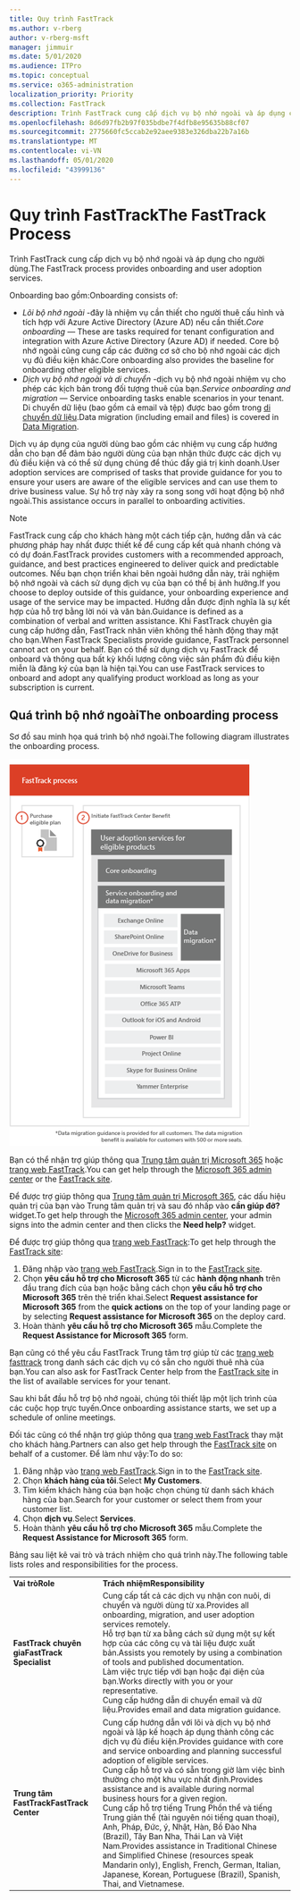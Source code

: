 ```yaml
---
title: Quy trình FastTrack
ms.author: v-rberg
author: v-rberg-msft
manager: jimmuir
ms.date: 5/01/2020
ms.audience: ITPro
ms.topic: conceptual
ms.service: o365-administration
localization_priority: Priority
ms.collection: FastTrack
description: Trình FastTrack cung cấp dịch vụ bộ nhớ ngoài và áp dụng cho người dùng.
ms.openlocfilehash: 8d6d97fb2b97f035bdbe7f4dfb8e95635b88cf07
ms.sourcegitcommit: 2775660fc5ccab2e92aee9383e326dba22b7a16b
ms.translationtype: MT
ms.contentlocale: vi-VN
ms.lasthandoff: 05/01/2020
ms.locfileid: "43999136"
---
```

# <a name="the-fasttrack-process"></a><span data-ttu-id="099a4-103">Quy trình FastTrack</span><span class="sxs-lookup"><span data-stu-id="099a4-103">The FastTrack Process</span></span>

<span data-ttu-id="099a4-104">Trình FastTrack cung cấp dịch vụ bộ nhớ ngoài và áp dụng cho người dùng.</span><span class="sxs-lookup"><span data-stu-id="099a4-104">The FastTrack process provides onboarding and user adoption services.</span></span> 
  
<span data-ttu-id="099a4-105">Onboarding bao gồm:</span><span class="sxs-lookup"><span data-stu-id="099a4-105">Onboarding consists of:</span></span>
  
- <span data-ttu-id="099a4-106">*Lõi bộ nhớ ngoài* -đây là nhiệm vụ cần thiết cho người thuê cấu hình và tích hợp với Azure Active Directory (Azure AD) nếu cần thiết.</span><span class="sxs-lookup"><span data-stu-id="099a4-106">*Core onboarding* — These are tasks required for tenant configuration and integration with Azure Active Directory (Azure AD) if needed.</span></span> <span data-ttu-id="099a4-107">Core bộ nhớ ngoài cũng cung cấp các đường cơ sở cho bộ nhớ ngoài các dịch vụ đủ điều kiện khác.</span><span class="sxs-lookup"><span data-stu-id="099a4-107">Core onboarding also provides the baseline for onboarding other eligible services.</span></span> 
- <span data-ttu-id="099a4-108">*Dịch vụ bộ nhớ ngoài và di chuyển* -dịch vụ bộ nhớ ngoài nhiệm vụ cho phép các kịch bản trong đối tượng thuê của bạn.</span><span class="sxs-lookup"><span data-stu-id="099a4-108">*Service onboarding and migration* — Service onboarding tasks enable scenarios in your tenant.</span></span> <span data-ttu-id="099a4-109">Di chuyển dữ liệu (bao gồm cả email và tệp) được bao gồm trong [di chuyển dữ liệu](O365-data-migration.md).</span><span class="sxs-lookup"><span data-stu-id="099a4-109">Data migration (including email and files) is covered in [Data Migration](O365-data-migration.md).</span></span> 
    
<span data-ttu-id="099a4-110">Dịch vụ áp dụng của người dùng bao gồm các nhiệm vụ cung cấp hướng dẫn cho bạn để đảm bảo người dùng của bạn nhận thức được các dịch vụ đủ điều kiện và có thể sử dụng chúng để thúc đẩy giá trị kinh doanh.</span><span class="sxs-lookup"><span data-stu-id="099a4-110">User adoption services are comprised of tasks that provide guidance for you to ensure your users are aware of the eligible services and can use them to drive business value.</span></span> <span data-ttu-id="099a4-111">Sự hỗ trợ này xảy ra song song với hoạt động bộ nhớ ngoài.</span><span class="sxs-lookup"><span data-stu-id="099a4-111">This assistance occurs in parallel to onboarding activities.</span></span>
  
> [!NOTE]
> <span data-ttu-id="099a4-112">FastTrack cung cấp cho khách hàng một cách tiếp cận, hướng dẫn và các phương pháp hay nhất được thiết kế để cung cấp kết quả nhanh chóng và có dự đoán.</span><span class="sxs-lookup"><span data-stu-id="099a4-112">FastTrack provides customers with a recommended approach, guidance, and best practices engineered to deliver quick and predictable outcomes.</span></span> <span data-ttu-id="099a4-113">Nếu bạn chọn triển khai bên ngoài hướng dẫn này, trải nghiệm bộ nhớ ngoài và cách sử dụng dịch vụ của bạn có thể bị ảnh hưởng.</span><span class="sxs-lookup"><span data-stu-id="099a4-113">If you choose to deploy outside of this guidance, your onboarding experience and usage of the service may be impacted.</span></span> <span data-ttu-id="099a4-114">Hướng dẫn được định nghĩa là sự kết hợp của hỗ trợ bằng lời nói và văn bản.</span><span class="sxs-lookup"><span data-stu-id="099a4-114">Guidance is defined as a combination of verbal and written assistance.</span></span> <span data-ttu-id="099a4-115">Khi FastTrack chuyên gia cung cấp hướng dẫn, FastTrack nhân viên không thể hành động thay mặt cho bạn.</span><span class="sxs-lookup"><span data-stu-id="099a4-115">When FastTrack Specialists provide guidance, FastTrack personnel cannot act on your behalf.</span></span> <span data-ttu-id="099a4-116">Bạn có thể sử dụng dịch vụ FastTrack để onboard và thông qua bất kỳ khối lượng công việc sản phẩm đủ điều kiện miễn là đăng ký của bạn là hiện tại.</span><span class="sxs-lookup"><span data-stu-id="099a4-116">You can use FastTrack services to onboard and adopt any qualifying product workload as long as your subscription is current.</span></span> 
  
## <a name="the-onboarding-process"></a><span data-ttu-id="099a4-117">Quá trình bộ nhớ ngoài</span><span class="sxs-lookup"><span data-stu-id="099a4-117">The onboarding process</span></span>

<span data-ttu-id="099a4-118">Sơ đồ sau minh họa quá trình bộ nhớ ngoài.</span><span class="sxs-lookup"><span data-stu-id="099a4-118">The following diagram illustrates the onboarding process.</span></span>
  
![Thời gian sử dụng lợi ích Onboarding](media/o365-onboarding-timeline-m365-apps.png)
  
<span data-ttu-id="099a4-120">Bạn có thể nhận trợ giúp thông qua [Trung tâm quản trị Microsoft 365](https://go.microsoft.com/fwlink/?linkid=2032704) hoặc [trang web FastTrack](https://go.microsoft.com/fwlink/?linkid=780698).</span><span class="sxs-lookup"><span data-stu-id="099a4-120">You can get help through the [Microsoft 365 admin center](https://go.microsoft.com/fwlink/?linkid=2032704) or the [FastTrack site](https://go.microsoft.com/fwlink/?linkid=780698).</span></span> 

<span data-ttu-id="099a4-121">Để được trợ giúp thông qua [Trung tâm quản trị Microsoft 365](https://go.microsoft.com/fwlink/?linkid=2032704), các dấu hiệu quản trị của bạn vào Trung tâm quản trị và sau đó nhấp vào **cần giúp đỡ?** widget.</span><span class="sxs-lookup"><span data-stu-id="099a4-121">To get help through the [Microsoft 365 admin center](https://go.microsoft.com/fwlink/?linkid=2032704), your admin signs into the admin center and then clicks the **Need help?** widget.</span></span> 

<span data-ttu-id="099a4-122">Để được trợ giúp thông qua [trang web FastTrack](https://go.microsoft.com/fwlink/?linkid=780698):</span><span class="sxs-lookup"><span data-stu-id="099a4-122">To get help through the [FastTrack site](https://go.microsoft.com/fwlink/?linkid=780698):</span></span> 
1.    <span data-ttu-id="099a4-123">Đăng nhập vào [trang web FastTrack](https://go.microsoft.com/fwlink/?linkid=780698).</span><span class="sxs-lookup"><span data-stu-id="099a4-123">Sign in to the [FastTrack site](https://go.microsoft.com/fwlink/?linkid=780698).</span></span> 
2.    <span data-ttu-id="099a4-124">Chọn **yêu cầu hỗ trợ cho Microsoft 365** từ các **hành động nhanh** trên đầu trang đích của bạn hoặc bằng cách chọn **yêu cầu hỗ trợ cho Microsoft 365** trên thẻ triển khai.</span><span class="sxs-lookup"><span data-stu-id="099a4-124">Select **Request assistance for Microsoft 365** from the **quick actions** on the top of your landing page or by selecting **Request assistance for Microsoft 365** on the deploy card.</span></span>
3.    <span data-ttu-id="099a4-125">Hoàn thành **yêu cầu hỗ trợ cho Microsoft 365** mẫu.</span><span class="sxs-lookup"><span data-stu-id="099a4-125">Complete the **Request Assistance for Microsoft 365** form.</span></span> 
  
 <span data-ttu-id="099a4-126">Bạn cũng có thể yêu cầu FastTrack Trung tâm trợ giúp từ các [trang web fasttrack](https://go.microsoft.com/fwlink/?linkid=780698) trong danh sách các dịch vụ có sẵn cho người thuê nhà của bạn.</span><span class="sxs-lookup"><span data-stu-id="099a4-126">You can also ask for FastTrack Center help from the [FastTrack site](https://go.microsoft.com/fwlink/?linkid=780698) in the list of available services for your tenant.</span></span> 
    
 <span data-ttu-id="099a4-127">Sau khi bắt đầu hỗ trợ bộ nhớ ngoài, chúng tôi thiết lập một lịch trình của các cuộc họp trực tuyến.</span><span class="sxs-lookup"><span data-stu-id="099a4-127">Once onboarding assistance starts, we set up a schedule of online meetings.</span></span>
    
<span data-ttu-id="099a4-128">Đối tác cũng có thể nhận trợ giúp thông qua [trang web FastTrack](https://go.microsoft.com/fwlink/?linkid=780698) thay mặt cho khách hàng.</span><span class="sxs-lookup"><span data-stu-id="099a4-128">Partners can also get help through the [FastTrack site](https://go.microsoft.com/fwlink/?linkid=780698) on behalf of a customer.</span></span> <span data-ttu-id="099a4-129">Để làm như vậy:</span><span class="sxs-lookup"><span data-stu-id="099a4-129">To do so:</span></span>
1.    <span data-ttu-id="099a4-130">Đăng nhập vào [trang web FastTrack](https://go.microsoft.com/fwlink/?linkid=780698).</span><span class="sxs-lookup"><span data-stu-id="099a4-130">Sign in to the [FastTrack site](https://go.microsoft.com/fwlink/?linkid=780698).</span></span> 
2.    <span data-ttu-id="099a4-131">Chọn **khách hàng của tôi**.</span><span class="sxs-lookup"><span data-stu-id="099a4-131">Select **My Customers**.</span></span>
3.    <span data-ttu-id="099a4-132">Tìm kiếm khách hàng của bạn hoặc chọn chúng từ danh sách khách hàng của bạn.</span><span class="sxs-lookup"><span data-stu-id="099a4-132">Search for your customer or select them from your customer list.</span></span>
4.    <span data-ttu-id="099a4-133">Chọn **dịch vụ**.</span><span class="sxs-lookup"><span data-stu-id="099a4-133">Select **Services**.</span></span>
5.    <span data-ttu-id="099a4-134">Hoàn thành **yêu cầu hỗ trợ cho Microsoft 365** mẫu.</span><span class="sxs-lookup"><span data-stu-id="099a4-134">Complete the **Request Assistance for Microsoft 365** form.</span></span> 

<span data-ttu-id="099a4-135">Bảng sau liệt kê vai trò và trách nhiệm cho quá trình này.</span><span class="sxs-lookup"><span data-stu-id="099a4-135">The following table lists roles and responsibilities for the process.</span></span>
    
|||
|:-----|:-----|
|<span data-ttu-id="099a4-136">**Vai trò**</span><span class="sxs-lookup"><span data-stu-id="099a4-136">**Role**</span></span> <br/> |<span data-ttu-id="099a4-137">**Trách nhiệm**</span><span class="sxs-lookup"><span data-stu-id="099a4-137">**Responsibility**</span></span> <br/> |
|<span data-ttu-id="099a4-138">**FastTrack chuyên gia**</span><span class="sxs-lookup"><span data-stu-id="099a4-138">**FastTrack Specialist**</span></span> <br/> |<span data-ttu-id="099a4-139">Cung cấp tất cả các dịch vụ nhận con nuôi, di chuyển và người dùng từ xa.</span><span class="sxs-lookup"><span data-stu-id="099a4-139">Provides all onboarding, migration, and user adoption services remotely.</span></span>  <br/> <span data-ttu-id="099a4-140">Hỗ trợ bạn từ xa bằng cách sử dụng một sự kết hợp của các công cụ và tài liệu được xuất bản.</span><span class="sxs-lookup"><span data-stu-id="099a4-140">Assists you remotely by using a combination of tools and published documentation.</span></span> <br/> <span data-ttu-id="099a4-141">Làm việc trực tiếp với bạn hoặc đại diện của bạn.</span><span class="sxs-lookup"><span data-stu-id="099a4-141">Works directly with you or your representative.</span></span> <br/> <span data-ttu-id="099a4-142">Cung cấp hướng dẫn di chuyển email và dữ liệu.</span><span class="sxs-lookup"><span data-stu-id="099a4-142">Provides email and data migration guidance.</span></span>|
|<span data-ttu-id="099a4-143">**Trung tâm FastTrack**</span><span class="sxs-lookup"><span data-stu-id="099a4-143">**FastTrack Center**</span></span>  <br/> |<span data-ttu-id="099a4-144">Cung cấp hướng dẫn với lõi và dịch vụ bộ nhớ ngoài và lập kế hoạch áp dụng thành công các dịch vụ đủ điều kiện.</span><span class="sxs-lookup"><span data-stu-id="099a4-144">Provides guidance with core and service onboarding and planning successful adoption of eligible services.</span></span>  <br/> <span data-ttu-id="099a4-145">Cung cấp hỗ trợ và có sẵn trong giờ làm việc bình thường cho một khu vực nhất định.</span><span class="sxs-lookup"><span data-stu-id="099a4-145">Provides assistance and is available during normal business hours for a given region.</span></span> <br/> <span data-ttu-id="099a4-146">Cung cấp hỗ trợ tiếng Trung Phồn thể và tiếng Trung giản thể (tài nguyên nói tiếng quan thoại), Anh, Pháp, Đức, ý, Nhật, Hàn, Bồ Đào Nha (Brazil), Tây Ban Nha, Thái Lan và Việt Nam.</span><span class="sxs-lookup"><span data-stu-id="099a4-146">Provides assistance in Traditional Chinese and Simplified Chinese (resources speak Mandarin only), English, French, German, Italian, Japanese, Korean, Portuguese (Brazil), Spanish, Thai, and Vietnamese.</span></span>|
